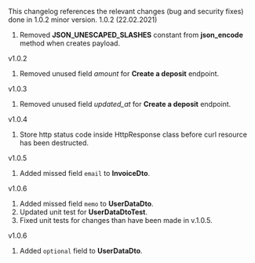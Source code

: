 This changelog references the relevant changes (bug and security fixes) done in 1.0.2 minor version.
1.0.2 (22.02.2021)
 1. Removed **JSON_UNESCAPED_SLASHES** constant from **json_encode** method when creates payload.


v1.0.2
 1.  Removed unused field *amount* for **Create a deposit** endpoint.


v1.0.3
 1.  Removed unused field *updated_at* for **Create a deposit** endpoint.


v1.0.4
 1.  Store http status code inside HttpResponse class before curl resource has been destructed.

v1.0.5
 1. Added missed field `email` to **InvoiceDto**.

v1.0.6
 1. Added missed field `memo` to **UserDataDto**.
 2. Updated unit test for **UserDataDtoTest**.
 3. Fixed unit tests for changes than have been made in v.1.0.5.

v1.0.6
 1. Added `optional` field to **UserDataDto**.

